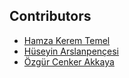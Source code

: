 ## Contributors

- [Hamza Kerem Temel](https://github.com/HamzaKeremTemel)
- [Hüseyin Arslanpençesi](https://github.com/HuseyinArslanpencesi)  
- [Özgür Cenker Akkaya](https://github.com/OzgurCenkerAkkaya)
